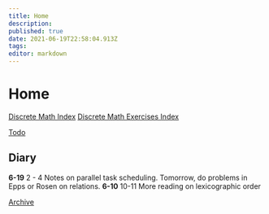 ```yaml
---
title: Home
description: 
published: true
date: 2021-06-19T22:58:04.913Z
tags: 
editor: markdown
---
```


# Home
[Discrete Math Index](/mathematics/discrete-mathematics/index)
[Discrete Math Exercises Index](/mathematics/discrete-mathematics/problems-and-examples/index)


[Todo](/todo)

## Diary
**6-19** 2 - 4 Notes on parallel task scheduling. Tomorrow, do problems in Epps or Rosen on relations. 
**6-10** 10-11 More reading on lexicographic order

[Archive](/journal-archive)